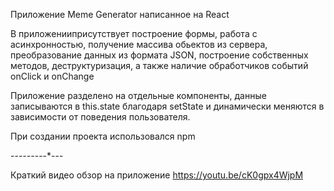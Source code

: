 
Приложение Meme Generator написанное на React

В приложенииприсутствует построение формы, работа с асинхронностью, получение массива обьектов из сервера, преобразование данных из формата JSON, построение собственных методов, деструктуризация, а также наличие обработчиков событий onClick и onChange

Приложение разделено на отдельные компоненты, данные записываются в this.state благодаря setState и динамически меняются в зависимости от поведения пользователя.

При создании проекта использовался npm

---*---*---*---

Краткий видео обзор на приложение
https://youtu.be/cK0gpx4WjpM
